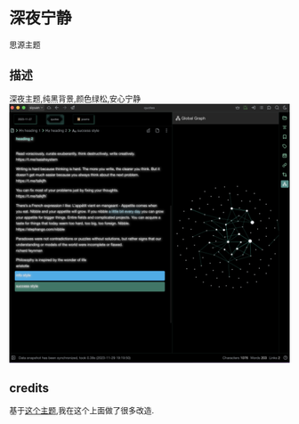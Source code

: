 # 深夜宁静
思源主题

## 描述
深夜主题,纯黑背景,颜色绿松,安心宁静
![preview](/preview.png "preview")

## credits
基于[这个主题](https://github.com/StarDustSheep/It_hurts),我在这个上面做了很多改造.